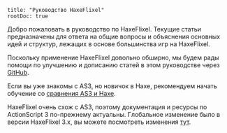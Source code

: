 ```
title: "Руководство HaxeFlixel"
rootDoc: true
```

Добро пожаловать в руководство по HaxeFlixel. Текущие статьи предназначены для ответа на общие вопросы и объяснения основных идей и структур, лежащих в основе большинства игр на HaxeFlixel.

Поскольку применение HaxeFlixel довольно обширно, мы будем рады помощи по улучшению и дописанию статей в этом руководстве через [GitHub](https://github.com/HaxeFlixel/flixel-docs). 

Если вы уже знакомы с AS3, но новичок в Haxe, рекомендуем начать обучение со [сравнения AS3 и Haxe](http://www.openfl.org/archive/developer/documentation/actionscript-developers/).

HaxeFlixel очень схож с AS3, поэтому документация и ресурсы по ActionScript 3 по-прежнему актуальны.
Глобальное изменение было в версии HaxeFlixel 3.x, вы можете посмотреть изменения [тут](/documentation/haxeflixel-3-x).